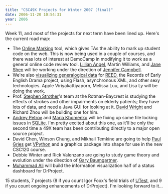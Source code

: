 ```yaml
---
title: "CSC49X Projects for Winter 2007 (final)"
date: 2006-11-20 10:54:31
year: 2006
---
```

Week 11, and most of the projects for next term have been lined up.  Here's the current road map:
<ul>
  <li>The <a href="https://stanley.cs.utoronto.ca/csc49x/drproject/olm">Online Marking</a> tool, which gives TAs the ability to mark up student code on the web. This is now being used in a couple of courses, and there was lots of interest at DemoCamp in modifying it to work as a general online code review tool. <a href="https://stanley.cs.utoronto.ca/csc49x/drproject/olm/wiki/LillianAngel">Lillian Angel</a>, Martin Williams, and <a href="https://www.drproject.org/TreeViz/wiki/JaneShen">Jane Shen</a> will be working under the direction of <a href="http://www.cs.toronto.edu/~campbell">Jennifer Campbell</a>.</li>
  <li>We're also <a href="https://stanley.cs.utoronto.ca/csc49x/drproject/TreeViz">visualizing generalogical data</a> for <a href="http://www.reed.utoronto.ca/index.html">REED</a>, the Records of Early English Drama project, using Flash, asynchronous XML, and other sexy technologies.  Apple Viriyakattiyaporn, Melissa Luu, and Lisa Ly will be doing the work.</li>
  <li>Prof. <a href="http://medbio.utoronto.ca/faculty/strother.html">Stephen Strother</a>'s team at the Rotman-Baycrest is studying the effects of strokes and other impairments on elderly patients; they have lots of data, and need a Java GUI for looking at it.  <a href="https://www.drproject.org/MailClouds/wiki/David">David Wright</a> and Richard Zhou will be building one for him.</li>
  <li><a href="https://www.drproject.org/olm/wiki/AndreyPetrov">Andrey Petrov</a> and <a href="https://www.drproject.org/Sandboxecution/wiki/MariaKhomenko">Maria Khomenko</a> will be fixing up some file locking issues in <a href="http://www.sqlite.org">SQLite</a>. I'm pretty excited about this one, as it'll be only the second time a 49X team has been contributing directly to a major open source project.</li>
  <li>David Chen, Winson Chung, and Mikhail Temkine are going to help <a href="http://www.cs.utoronto.ca/~pgries">Paul Gries</a> get <a href="http://vpython.org/">VPython</a> and a graphics package into shape for use in the new CSC120 course.</li>
  <li>Debbie Winter and Rick Valenzano are going to study game theory and evolution under the direction of <a href="http://www.cs.toronto.edu/~gfb/">Gary Baumgartner</a>.</li>
  <li><a href="https://www.drproject.org/TreeViz/wiki/MuhammadAli">Muhammad Ali</a> will build the information visualization half of a status dashboard for DrProject.</li>
</ul>
15 students, 7 projects (8 if you count Igor Foox's field trials of <a href="https://www.drproject.org/utest">UTest</a>, and 9 if you count ongoing enhancements of DrProject).  I'm looking forward to it...
